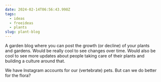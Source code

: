 ```yaml
---
date: 2024-02-14T06:56:43.998Z
tags:
  - ideas
  - freeideas
  - plants
slug: plant-blog
---
```

A garden blog where you can post the growth (or decline) of your plants and gardens. Would be really cool to see changes over time. Would also be cool to see more updates about people taking care of their plants and building a culture around that.

We have Instagram accounts for our (vertebrate) pets. But can we do better for the flora?
